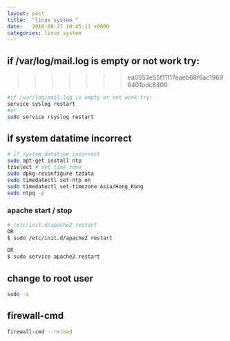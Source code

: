 ```yaml
---
layout: post
title:  "linux system "
date:   2018-08-27 10:45:11 +0800
categories: linux system
---
```




## if /var/log/mail.log is empty or not work try:
>>>>>>> ea0553e55f11117eaeb68f6ac19696401bdc8400
```bash
#if /var/log/mail.log is empty or not work try:
service syslog restart 
#or 
sudo service rsyslog restart
```
## if system datatime incorrect
```bash
# if system datatime incorrect
sudo apt-get install ntp
tzselect # set time zone
sudo dpkg-reconfigure tzdata
sudo timedatectl set-ntp on
sudo timedatectl set-timezone Asia/Hong_Kong
sudo ntpq -p
```

### apache start / stop
```bash
# /etc/init.d/apache2 restart
OR
$ sudo /etc/init.d/apache2 restart

OR
$ sudo service apache2 restart
```
## change to root user
```bash
sudo -s
```

## firewall-cmd
```bash
firewall-cmd --reload

```